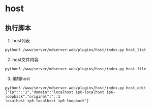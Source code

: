 # host

## 执行脚本
1. host列表
```
python3 /www/server/mdserver-web/plugins/host/index.py host_list 
```
2. host文件内容
```
python3 /www/server/mdserver-web/plugins/host/index.py host_file
```
3. 编辑host
```
python3 /www/server/mdserver-web/plugins/host/index.py host_edit {"ip":"::1","domain":"localhost ip6-localhost ip6-loopback","original":"::1     
localhost ip6-localhost ip6-loopback"}
```